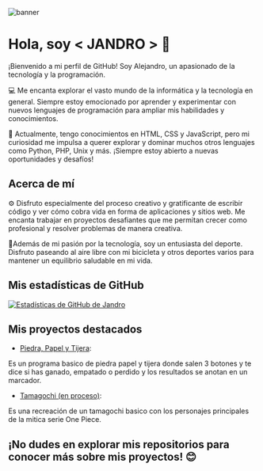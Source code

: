 ![banner](/github-profile/Jandro-19/github-profile.gif)


# Hola, soy < JANDRO > 👋

¡Bienvenido a mi perfil de GitHub! Soy Alejandro, un apasionado de la tecnología y la programación.

💻 Me encanta explorar el vasto mundo de la informática y la tecnología en general. Siempre estoy emocionado por aprender y experimentar con nuevos lenguajes de programación para ampliar mis habilidades y conocimientos.

🚀 Actualmente, tengo conocimientos en HTML, CSS y JavaScript, pero mi curiosidad me impulsa a querer explorar y dominar muchos otros lenguajes como Python, PHP, Unix y más. ¡Siempre estoy abierto a nuevas oportunidades y desafíos!

## Acerca de mí

⚙️ Disfruto especialmente del proceso creativo y gratificante de escribir código y ver cómo cobra vida en forma de aplicaciones y sitios web. Me encanta trabajar en proyectos desafiantes que me permitan crecer como profesional y resolver problemas de manera creativa.

🚵Además de mi pasión por la tecnología, soy un entusiasta del deporte. Disfruto paseando al aire libre con mi bicicleta y otros deportes varios para mantener un equilibrio saludable en mi vida.



## Mis estadísticas de GitHub

[![Estadísticas de GitHub de Jandro](https://github-readme-stats.vercel.app/api?username=Jandro-19&show_icons=true&theme=radical)](https://github.com/Jandro-19)

## Mis proyectos destacados

- [Piedra, Papel y Tijera]([enlace_al_proyecto_1](https://github.com/Jandro-19/repos-company/tree/main/piedra-papel-tijera)): 

Es un programa basico de piedra papel y tijera donde salen 3 botones y te dice si has ganado, empatado o perdido y los resultados se anotan en un marcador.

- [Tamagochi (en proceso)]([enlace_al_proyecto_2](https://github.com/Jandro-19/repos-company/tree/main/tamagochi)): 

Es una recreación de un tamagochi basico con los personajes principales de la mitica serie One Piece.

## ¡No dudes en explorar mis repositorios para conocer más sobre mis proyectos! 😊

